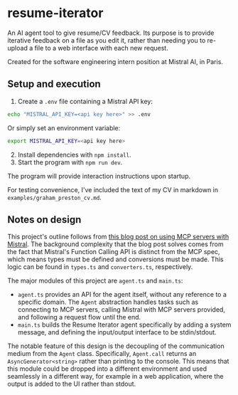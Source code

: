 # resume-iterator

An AI agent tool to give resume/CV feedback. Its purpose is to provide iterative feedback on a file as you edit it, rather than needing you to re-upload a file to a web interface with each new request.

Created for the software engineering intern position at Mistral AI, in Paris.

## Setup and execution

1. Create a `.env` file containing a Mistral API key:

```bash
echo "MISTRAL_API_KEY=<api key here>" >> .env
```

Or simply set an environment variable:

```bash
export MISTRAL_API_KEY=<api key here>
```

2. Install dependencies with `npm install`.
3. Start the program with `npm run dev`.

The program will provide interaction instructions upon startup.

For testing convenience, I've included the text of my CV in markdown in `examples/graham_preston_cv.md`.

## Notes on design

This project's outline follows from [this blog post on using MCP servers with Mistral](https://keesheuperman.com/mcp-with-mistral/). The background complexity that the blog post solves comes from the fact that Mistral's Function Calling API is distinct from the MCP spec, which means types must be defined and conversions must be made. This logic can be found in `types.ts` and `converters.ts`, respectively.

The major modules of this project are `agent.ts` and `main.ts`:
- `agent.ts` provides an API for the agent itself, without any reference to a specific domain. The `Agent` abstraction handles tasks such as connecting to MCP servers, calling Mistral with MCP servers provided, and following a request flow until the end.
- `main.ts` builds the Resume Iterator agent specifically by adding a system message, and defining the input/output interface to be stdin/stdout.

The notable feature of this design is the decoupling of the communication medium from the `Agent` class. Specifically, `Agent.call` returns an `AsyncGenerator<string>` rather than printing to the console. This means that this module could be dropped into a different environment and used seamlessly in a different way, for example in a web application, where the output is added to the UI rather than stdout.
